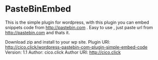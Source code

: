 # PasteBinEmbed
This is the simple plugin for wordpress, with this plugin you can embed snippets code from http://pastebin.com . 
Easy to use , just paste url from http://pastebin.com and thats it.

Download zip and install to your wp site.
Plugin URI: http://cico.click/wordpress-pastebin-com-plugin-simple-embed-code
Version: 1.1
Author: cico.click
Author URI: http://cico.click

